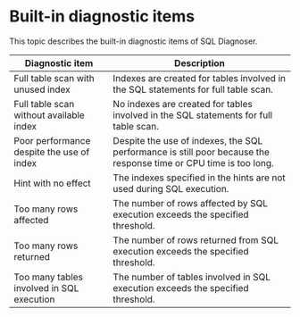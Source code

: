 # Built-in diagnostic items

This topic describes the built-in diagnostic items of SQL Diagnoser.

| Diagnostic item | Description |
|--------------------------------------------------------------|----------------------------------------------------------------------|
| Full table scan with unused index | Indexes are created for tables involved in the SQL statements for full table scan.  |
| Full table scan without available index | No indexes are created for tables involved in the SQL statements for full table scan.  |
| Poor performance despite the use of index | Despite the use of indexes, the SQL performance is still poor because the response time or CPU time is too long.  |
| Hint with no effect | The indexes specified in the hints are not used during SQL execution.  |
| Too many rows affected | The number of rows affected by SQL execution exceeds the specified threshold.  |
| Too many rows returned | The number of rows returned from SQL execution exceeds the specified threshold.  |
| Too many tables involved in SQL execution | The number of tables involved in SQL execution exceeds the specified threshold.  |